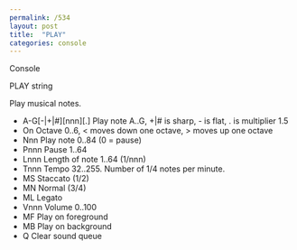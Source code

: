 ```yaml
---
permalink: /534
layout: post
title:  "PLAY"
categories: console
---
```

Console

PLAY string

Play musical notes.


* A-G[-|+|#][nnn][.] Play note A..G, +|# is sharp, - is flat, . is multiplier 1.5
* On Octave 0..6, < moves down one octave, > moves up one octave
* Nnn Play note 0..84 (0 = pause)
* Pnnn Pause 1..64
* Lnnn Length of note 1..64 (1/nnn)
* Tnnn Tempo 32..255. Number of 1/4 notes per minute.
* MS Staccato (1/2)
* MN Normal (3/4)
* ML Legato
* Vnnn Volume 0..100
* MF Play on foreground
* MB Play on background
* Q Clear sound queue


